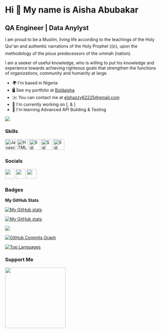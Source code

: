 Hi 👋 My name is Aisha Abubakar
==============================

QA Engineer | Data Anylyst
------------------------

I am proud to be a Muslim, living life according to the teachings of the Holy Qur'an and authentic narrations of the Holy Prophet (ﷺ), upon the methodology of the pious predecessors of the ummah (nation).

I am a seeker of useful knowledge, who is willing to put his knowledge and experience towards achieving righteous goals that strengthen the functions of organizations, community and humanity at large.

* 🌍  I'm based in Nigeria
* 🖥️  See my portfolio at [Boldaisha](https://boldaisha.netlify.app/)
* ✉️  You can contact me at [elshazzy62225@gmail.com](mailto:elshazzy6225@gmail.com)
* 🚀  I'm currently working on [,  & ]
* 🧠  I'm learning Advanced API Building & Testing 

<a href="https://www.github.com/boldaisha" target="_blank" rel="noreferrer"><img
src="https://img.shields.io/github/followers/boldaisha?logo=github&style=for-the-badge&color=0891b2&labelColor=1c1917" /></a>

### Skills

<p align="left">
</a><img src="https://raw.githubusercontent.com/danielcranney/readme-generator/main/public/icons/skills/javascript-colored.svg" width="36" height="36" alt="Javascript" /></a>
<a href="https://developer.mozilla.org/en-US/docs/Glossary/HTML5" target="_blank" rel="noreferrer"><img src="https://raw.githubusercontent.com/danielcranney/readme-generator/main/public/icons/skills/html5-colored.svg" width="36" height="36" alt="HTML5" /></a>
<a href="https://mysql.google.com/" target="_blank" rel="noreferrer"><img src="https://raw.githubusercontent.com/danielcranney/readme-generator/main/public/icons/skills/mysql-colored.svg" width="36" height="36" alt="Sql" /></a>
<a href="https://python.google.com/" target="_blank" rel="noreferrer"><img src="https://raw.githubusercontent.com/danielcranney/readme-generator/main/public/icons/skills/python-colored.svg" width="36" height="36" alt="Sql" /></a>
<a href="https://PowerBi.google.com/" target="_blank" rel="noreferrer"><img src="https://raw.githubusercontent.com/danielcranney/readme-generator/main/public/icons/skills/powerBi-colored.svg" width="36" height="36" alt="Sql" /></a>
</p>


### Socials

<p align="left"> <a href="https://discord.com/users/al-mohad" target="_blank" rel="noreferrer"><img src="https://raw.githubusercontent.com/danielcranney/readme-generator/main/public/icons/socials/github.svg" width="32" height="32" /></a> <a href="https://www.linkedin.com/in/aisha-abubakar-292b00104/" target="_blank" rel="noreferrer"><img src="https://raw.githubusercontent.com/danielcranney/readme-generator/main/public/icons/socials/linkedin.svg" width="32" height="32" /></a> <a href="https://twitter.com/AishaAb99253771" target="_blank" rel="noreferrer"><img src="https://raw.githubusercontent.com/danielcranney/readme-generator/main/public/icons/socials/twitter.svg" width="32" height="32" /></a> </p>

### Badges

<b>My GitHub Stats</b>

<a href="https://www.github.com/boldaisha"><img src="https://github-readme-stats.vercel.app/api?username=boldaisha&show_icons=true&hide=&count_private=true&title_color=0891b2&text_color=ffffff&icon_color=0891b2&bg_color=1c1917&hide_border=true&show_icons=true" alt="My GitHub stats" /></a>

<a href="https://www.github.com/boldaisha"><img src="https://github-readme-stats.vercel.app/api?username=boldaisha&show_icons=true&hide=&count_private=true&title_color=0891b2&text_color=ffffff&icon_color=0891b2&bg_color=1c1917&hide_border=true&show_icons=true" alt="My GitHub stats" /></a>

<a href="https://www.github.com/boldaisha"><img src="https://github-readme-streak-stats.herokuapp.com/?user=boldaisha&stroke=ffffff&background=1c1917&ring=0891b2&fire=0891b2&currStreakNum=ffffff&currStreakLabel=0891b2&sideNums=ffffff&sideLabels=ffffff&dates=ffffff&hide_border=true" /></a>

<a href="https://www.github.com/boldaisha"><img src="https://activity-graph.herokuapp.com/graph?username=boldaisha&bg_color=1c1917&color=ffffff&line=0891b2&point=ffffff&area_color=1c1917&area=true&hide_border=true&custom_title=GitHub%20Commits%20Graph" alt="GitHub Commits Graph" /></a>

<a href="https://github.com/boldaisha" align="left"><img src="https://github-readme-stats.vercel.app/api/top-langs/?username=boldaisha&langs_count=10&title_color=0891b2&text_color=ffffff&icon_color=0891b2&bg_color=1c1917&hide_border=true&locale=en&custom_title=Top%20%Languages" alt="Top Languages" /></a>

<!-- <b>Top Repositories</b>

<div width="100%" align="center"><a href="https://github.com/Vetrivel-VP/watchme_fullstack_sanity_project" align="left"><img align="left" width="45%" src="https://github-readme-stats.vercel.app/api/pin/?username=Vetrivel-VP&repo=watchme_fullstack_sanity_project&title_color=0891b2&text_color=ffffff&icon_color=0891b2&bg_color=1c1917&hide_border=true&locale=en" /></a><a href="https://github.com/Vetrivel-VP/foodapp-yt-mar22" align="right"><img align="right" width="45%" src="https://github-readme-stats.vercel.app/api/pin/?username=Vetrivel-VP&repo=foodapp-yt-mar22&title_color=0891b2&text_color=ffffff&icon_color=0891b2&bg_color=1c1917&hide_border=true&locale=en" /></a></div><br /><br /><br /><br /><br /><br /><br />

<br /><br /><br /><br /><br />

<div width="100%" align="center"><a href="https://github.com/Vetrivel-VP/spotify-clone" align="left"><img align="left" width="45%" src="https://github-readme-stats.vercel.app/api/pin/?username=Vetrivel-VP&repo=spotify-clone&title_color=0891b2&text_color=ffffff&icon_color=0891b2&bg_color=1c1917&hide_border=true&locale=en" /></a></div> -->
### Support Me

<a href="https://www.buymeacoffee.com/boldaisha"><img src="https://cdn.buymeacoffee.com/buttons/v2/default-red.png" width="200" /></a>
